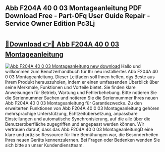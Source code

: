 ## Abb F204A 40 0 03 Montageanleitung PDF Download Free - Part-0Fq User Guide Repair - Service Owner Edition Pc3Lj

# <h2><a href="http://df84gcw.blite.top/?on=Abb+F204A+40+0+03+Montageanleitung">🔗Download 👉🔴 Abb F204A 40 0 03 Montageanleitung</a></h2>

[![Abb F204A 40 0 03 Montageanleitung new download](https://i.imgur.com/lujVjoI.png)](http://df84gcw.blite.top/?on=Abb+F204A+40+0+03+Montageanleitung)
Hallo und willkommen zum Benutzerhandbuch für Ihr neu installiertes Abb F204A 40 0 03 Montageanleitung. Dieser Leitfaden soll Ihnen helfen, das Beste aus Ihrem Produkt herauszuholen, indem er einen umfassenden Überblick über seine Merkmale, Funktionen und Vorteile bietet. Sie finden klare Anweisungen für Betrieb, Wartung und Fehlerbehebung. Bitte notieren Sie die Seriennummer Suchen und notieren Sie die Seriennummer Ihres neuen Abb F204A 40 0 03 Montageanleitung für Garantiezwecke. Zu den erweiterten Funktionen von Abb F204A 40 0 03 Montageanleitung gehören mehrsprachige Unterstützung, Echtzeitübersetzung, anpassbare Einstellungen und automatische Synchronisierung, auf die alle über die Benutzeroberfläche zugegriffen und angepasst werden können. Wir vertrauen darauf, dass das Abb F204A 40 0 03 MontageanleitungD eine klare und präzise Ressource für Ihre Bemühungen war, die Besonderheiten Ihres neuen Geräts kennenzulernen. Bei Fragen oder Bedenken wenden Sie sich bitte an unser Kundendienstteam.
